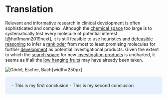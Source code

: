 # Translation
 
Relevant and informative research in clinical development is often sophisticated and complex. Although the [chemical space](https://en.wikipedia.org/wiki/Chemical_space) too large is to systematically test every molecule of potential interest [@hoffmann2019next], it is still feasible to use heuristics and [defeasible reasoning](https://en.wikipedia.org/wiki/Defeasible_reasoning) to infer a [rank oder](https://en.wikipedia.org/wiki/Hit_to_lead) from most to least promising molecules for further [development](https://en.wikipedia.org/wiki/Preclinical_development) as potential investigational products. Given the extent to which the [search space](https://en.wikipedia.org/wiki/Feasible_region) for new [investigation products](https://ichgcp.net/46-investigational-products/) is uncharted, it seems as if all the [low hanging fruits](https://en.wikipedia.org/wiki/Confirmation_bias) may have already been taken.

![Gödel, Escher, Bach](https://media.giphy.com/media/MJ6SslGZEYKhG/giphy.gif){width=250px}

<style>
div.blue { background-color:#e6f0ff; border-radius: 5px; padding: 20px;}
</style>
<div class = "blue">
- This is my first conclusion
- This is my second conclusion
</div>
